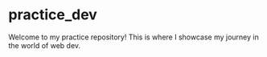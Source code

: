 # practice_dev
Welcome to my practice repository! This is where I showcase my journey in the world of web dev.
